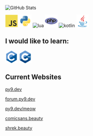 ![GitHub Stats](https://github-readme-stats.vercel.app/api?username=Proyo9&theme=react&show_icons=true)

<img src="https://raw.githubusercontent.com/devicons/devicon/master/icons/javascript/javascript-original.svg" alt="javascript" width="40" height="40"/> <img src="https://raw.githubusercontent.com/devicons/devicon/master/icons/python/python-original.svg" alt="python" width="40" height="40"/> <img src="https://upload.wikimedia.org/wikipedia/commons/thumb/c/cf/Lua-Logo.svg/1200px-Lua-Logo.svg.png" alt="lua" width="40" height="40"/> <img src="https://raw.githubusercontent.com/devicons/devicon/master/icons/php/php-original.svg" alt="php" width="40" height="40"/> <img src="https://cdn.freebiesupply.com/logos/large/2x/kotlin-1-logo-png-transparent.png" alt="kotlin" width="40" height="40"/> <img src="https://raw.githubusercontent.com/devicons/devicon/master/icons/java/java-original.svg" alt="java" width="40" height="40"/>

## I would like to learn:
<img src="https://raw.githubusercontent.com/devicons/devicon/master/icons/c/c-original.svg" alt="c" width="40" height="40"/> <img src="https://raw.githubusercontent.com/devicons/devicon/master/icons/cplusplus/cplusplus-original.svg" alt="cplusplus" width="40" height="40"/>

## Current Websites
[py9.dev](https://py9.dev/)

[forum.py9.dev](https://forum.py9.dev/)

[py9.dev/meow](https://py9.dev/meow/)

[comicsans.beauty](https://comicsans.beauty/)

[shrek.beauty](https://shrek.beauty/)
